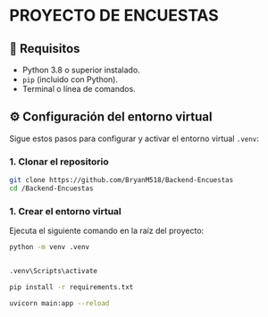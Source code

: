 # PROYECTO DE ENCUESTAS

## 🐍 Requisitos

- Python 3.8 o superior instalado.
- `pip` (incluido con Python).
- Terminal o línea de comandos.

## ⚙️ Configuración del entorno virtual

Sigue estos pasos para configurar y activar el entorno virtual `.venv`:

### 1. **Clonar el repositorio**
   ```bash
   git clone https://github.com/BryanM518/Backend-Encuestas
   cd /Backend-Encuestas
   ```

### 1. Crear el entorno virtual

Ejecuta el siguiente comando en la raíz del proyecto:

```bash
python -m venv .venv


.venv\Scripts\activate

pip install -r requirements.txt

uvicorn main:app --reload
```